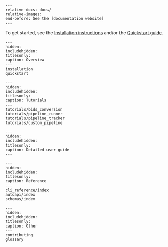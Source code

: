 ```{include} ../../README.md
---
relative-docs: docs/
relative-images:
end-before: See the [documentation website]
---
```

To get started, see the [Installation instructions](#installation) and/or the [Quickstart guide](#quickstart).

```{toctree}
---
hidden:
includehidden:
titlesonly:
caption: Overview
---
installation
quickstart
```

```{toctree}
---
hidden:
includehidden:
titlesonly:
caption: Tutorials
---
tutorials/bids_conversion
tutorials/pipeline_runner
tutorials/pipeline_tracker
tutorials/custom_pipeline
```

```{toctree}
---
hidden:
includehidden:
titlesonly:
caption: Detailed user guide
---
```

```{toctree}
---
hidden:
includehidden:
titlesonly:
caption: Reference
---
cli_reference/index
autoapi/index
schemas/index
```

```{toctree}
---
hidden:
includehidden:
titlesonly:
caption: Other
---
contributing
glossary
```
